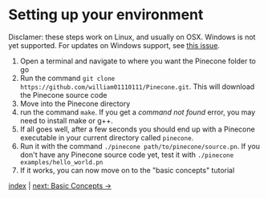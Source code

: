 # Setting up your environment

Disclamer: these steps work on Linux, and usually on OSX. Windows is not yet supported. For updates on Windows support, see [this issue](https://github.com/william01110111/Pinecone/issues/2).

1. Open a terminal and navigate to where you want the Pinecone folder to go
2. Run the command `git clone https://github.com/william01110111/Pinecone.git`. This will download the Pinecone source code
3. Move into the Pinecone directory
4. run the command `make`. If you get a _command not found_ error, you may need to install make or g++.
5. If all goes well, after a few seconds you should end up with a Pinecone executable in your current directory called `pinecone`.
6. Run it with the command `./pinecone path/to/pinecone/source.pn`. If you don't have any Pinecone source code yet, test it with `./pinecone examples/hello_world.pn`
7. If it works, you can now move on to the "basic concepts" tutorial

[index](index.md) | [next: Basic Concepts ->](1_basic_concepts.md)

